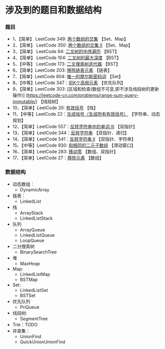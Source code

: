 # 涉及到的题目和数据结构

### 题目
- 1、【简单】 LeetCode 349: [两个数组的交集](https://leetcode-cn.com/problems/intersection-of-two-arrays/) 【Set、Map】
- 2、【简单】 LeetCode 350: [两个数组的交集 II](https://leetcode-cn.com/problems/intersection-of-two-arrays-ii/) 【Set、Map】
- 3、【简单】 LeetCode 94: [二叉树的中序遍历](https://leetcode-cn.com/problems/binary-tree-inorder-traversal/) 【BST】
- 4、【简单】 LeetCode 104: [二叉树的最大深度](https://leetcode-cn.com/problems/maximum-depth-of-binary-tree/) 【BST】
- 5、【中等】 LeetCode 173: [二叉搜索树迭代器](https://leetcode-cn.com/problems/binary-search-tree-iterator/) 【BST】
- 6、【简单】LeetCode 203: [移除链表元素](https://leetcode-cn.com/problems/remove-linked-list-elements/) 【链表】
- 7、【简单】LeetCode 804: [唯一的摩尔斯密码词](https://leetcode-cn.com/problems/unique-morse-code-words/) 【Set】
- 8、【中等】LeetCode 347：[前K个高频元素](https://leetcode-cn.com/problems/top-k-frequent-elements/) 【优先队列】
- 9、【简单】LeetCode 303: [区域和检查(数组不可变,即不涉及线段树的更新操作)] (https://leetcode-cn.com/problems/range-sum-query-immutable/) 【线段树】
- 10、【简单】LeetCode 20: [有效括号](https://leetcode-cn.com/problems/valid-parentheses/) 【栈】
- 11、【中等】LeetCode 22：[生成括号（生成所有有效括号）](https://leetcode-cn.com/problems/generate-parentheses/) 【字符串、动态规划】
- 12、【简单】LeetCode 557：[反转字符串中的单词 III](https://leetcode-cn.com/problems/reverse-words-in-a-string-iii/) 【双指针】
- 13、【简单】LeetCode 344：[反转字符串](https://leetcode-cn.com/problems/reverse-string/) 【双指针、递归】
- 14、【简单】LeetCode 541：[反转字符串 II](https://leetcode-cn.com/problems/reverse-string-ii/) 【双指针、字符串】
- 15、【中等】LeetCode 930: [和相同的二元子数组](https://leetcode-cn.com/problems/binary-subarrays-with-sum/) 【滑动窗口】
- 16、【简单】LeetCode 283: [移动零](https://leetcode-cn.com/problems/move-zeroes/) 【数组、双指针】
- 17、【简单】LeetCode 27：[移除元素](https://leetcode-cn.com/problems/remove-element/) 【数组】

### 数据结构  
- 动态数组：
  * DynamicArray
- 链表：
  * LinkedList
- 栈
  * ArrayStack
  * LinkedListStack
- 队列
  * ArrayQueue
  * LinkedListQueue
  * LoopQueue  
- 二分搜索树
  * BinarySearchTree
- 堆
  * MaxHeap
- Map:
  * LinkedListMap
  * BSTMap
- Set: 
  * LinkedListSet
  * BSTSet
- 优先队列
  * PriQueue
- 线段树:
  * SegmentTree
- Trie：TODO
- 并查集：
  * UnionFind
  * QuickUnionUnionFind  